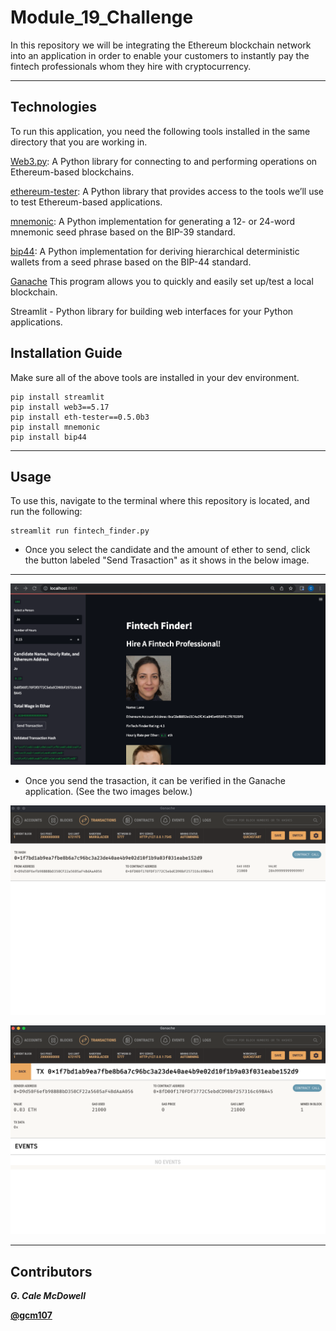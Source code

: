 # Module_19_Challenge
In this repository we will be integrating the Ethereum blockchain network into an application in order to enable your customers to instantly pay the fintech professionals whom they hire with cryptocurrency.



---

## Technologies

To run this application, you need the following tools installed in the same directory that you are working in.




[Web3.py](https://web3py.readthedocs.io/en/stable/overview.html): A Python library for connecting to and performing operations on Ethereum-based blockchains.

[ethereum-tester](https://pypi.org/project/ethereum-tester/0.1.0a4/): A Python library that provides access to the tools we’ll use to test Ethereum-based applications.

[mnemonic](https://pypi.org/project/mnemonic/): A Python implementation for generating a 12- or 24-word mnemonic seed phrase based on the BIP-39 standard.

[bip44](https://pypi.org/project/bip44/): A Python implementation for deriving hierarchical deterministic wallets from a seed phrase based on the BIP-44 standard.

[Ganache](https://www.trufflesuite.com/ganache) This program allows you to quickly and easily set up/test a local blockchain. 


Streamlit - Python library for building web interfaces for your Python applications.


## Installation Guide

Make sure all of the above tools are installed in your dev environment.

```
pip install streamlit
pip install web3==5.17
pip install eth-tester==0.5.0b3
pip install mnemonic
pip install bip44

```
---

## Usage

To use this, navigate to the terminal where this repository is located, and run the following: 
```
streamlit run fintech_finder.py
```
* Once you select the candidate and the amount of ether to send, click the button labeled "Send Trasaction" as it shows in the below image. 
  
----
![webapp](webapp.png)

* Once you send the trasaction, it can be verified in the Ganache application. (See the two images below.)

![Ganache](Ganache.png)

![TrasactionDetails](TrasactionDetails.png)

----

## Contributors

<b>_G. Cale McDowell_

[@gcm107](https://github.com/gcm107)



